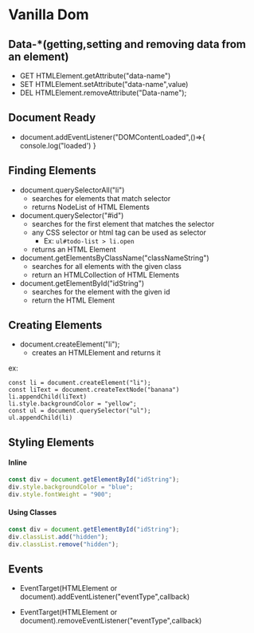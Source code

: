 # Vanilla Dom 

## Data-*(getting,setting and removing data from an element)

* GET HTMLElement.getAttribute("data-name")
* SET HTMLElement.setAttribute("data-name",value)
* DEL HTMLElement.removeAttribute("Data-name");

## Document Ready

* document.addEventListener("DOMContentLoaded",()=>{
    console.log("loaded')
}

## Finding Elements 

* document.querySelectorAll("li")
    * searches for elements that match selector
    * returns NodeList of HTML Elements
* document.querySelector("#id")
    * searches for the first element that matches the selector
    * any CSS selector or html tag can be used as selector
        * Ex: `ul#todo-list > li.open`
    * returns an HTML Element
* document.getElementsByClassName("classNameString")
    * searches for all elements with the given class
    * return an HTMLCollection of HTML Elements
* document.getElementById("idString")
    * searches for the element with the given id
    * return the HTML Element

## Creating Elements 

* document.createElement("li");
    * creates an HTMLElement and returns it 

ex:
```
const li = document.createElement("li");
const liText = document.createTextNode("banana")
li.appendChild(liText)
li.style.backgroundColor = "yellow";
const ul = document.querySelector("ul");
ul.appendChild(li)

```

## Styling Elements

#### Inline
```js
const div = document.getElementById("idString");
div.style.backgroundColor = "blue";
div.style.fontWeight = "900";
```

#### Using Classes
```js
const div = document.getElementById("idString");
div.classList.add("hidden");
div.classList.remove("hidden");
```

## Events 

* EventTarget(HTMLElement or document).addEventListener("eventType",callback)

* EventTarget(HTMLElement or document).removeEventListener("eventType",callback)




